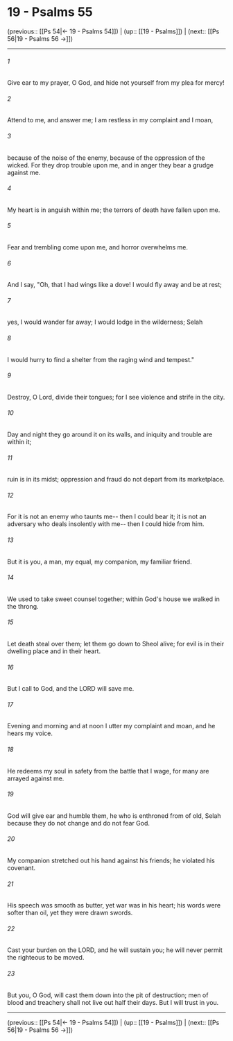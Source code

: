 # 19 - Psalms 55

(previous:: [[Ps 54|← 19 - Psalms 54]]) | (up:: [[19 - Psalms]]) | (next:: [[Ps 56|19 - Psalms 56 →]])

***


###### 1 
Give ear to my prayer, O God, and hide not yourself from my plea for mercy! 

###### 2 
Attend to me, and answer me; I am restless in my complaint and I moan, 

###### 3 
because of the noise of the enemy, because of the oppression of the wicked. For they drop trouble upon me, and in anger they bear a grudge against me. 

###### 4 
My heart is in anguish within me; the terrors of death have fallen upon me. 

###### 5 
Fear and trembling come upon me, and horror overwhelms me. 

###### 6 
And I say, "Oh, that I had wings like a dove! I would fly away and be at rest; 

###### 7 
yes, I would wander far away; I would lodge in the wilderness; Selah 

###### 8 
I would hurry to find a shelter from the raging wind and tempest." 

###### 9 
Destroy, O Lord, divide their tongues; for I see violence and strife in the city. 

###### 10 
Day and night they go around it on its walls, and iniquity and trouble are within it; 

###### 11 
ruin is in its midst; oppression and fraud do not depart from its marketplace. 

###### 12 
For it is not an enemy who taunts me-- then I could bear it; it is not an adversary who deals insolently with me-- then I could hide from him. 

###### 13 
But it is you, a man, my equal, my companion, my familiar friend. 

###### 14 
We used to take sweet counsel together; within God's house we walked in the throng. 

###### 15 
Let death steal over them; let them go down to Sheol alive; for evil is in their dwelling place and in their heart. 

###### 16 
But I call to God, and the LORD will save me. 

###### 17 
Evening and morning and at noon I utter my complaint and moan, and he hears my voice. 

###### 18 
He redeems my soul in safety from the battle that I wage, for many are arrayed against me. 

###### 19 
God will give ear and humble them, he who is enthroned from of old, Selah because they do not change and do not fear God. 

###### 20 
My companion stretched out his hand against his friends; he violated his covenant. 

###### 21 
His speech was smooth as butter, yet war was in his heart; his words were softer than oil, yet they were drawn swords. 

###### 22 
Cast your burden on the LORD, and he will sustain you; he will never permit the righteous to be moved. 

###### 23 
But you, O God, will cast them down into the pit of destruction; men of blood and treachery shall not live out half their days. But I will trust in you.

***

(previous:: [[Ps 54|← 19 - Psalms 54]]) | (up:: [[19 - Psalms]]) | (next:: [[Ps 56|19 - Psalms 56 →]])
